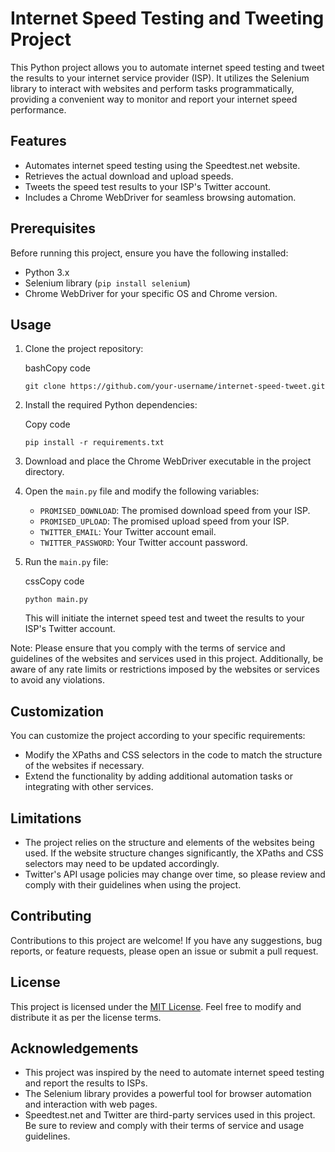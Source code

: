 
Internet Speed Testing and Tweeting Project
===========================================

This Python project allows you to automate internet speed testing and tweet the results to your internet service provider (ISP). It utilizes the Selenium library to interact with websites and perform tasks programmatically, providing a convenient way to monitor and report your internet speed performance.

Features
--------

-   Automates internet speed testing using the Speedtest.net website.
-   Retrieves the actual download and upload speeds.
-   Tweets the speed test results to your ISP's Twitter account.
-   Includes a Chrome WebDriver for seamless browsing automation.

Prerequisites
-------------

Before running this project, ensure you have the following installed:

-   Python 3.x
-   Selenium library (`pip install selenium`)
-   Chrome WebDriver for your specific OS and Chrome version.

Usage
-----

1.  Clone the project repository:

    bashCopy code

    `git clone https://github.com/your-username/internet-speed-tweet.git`

2.  Install the required Python dependencies:

    Copy code

    `pip install -r requirements.txt`

3.  Download and place the Chrome WebDriver executable in the project directory.

4.  Open the `main.py` file and modify the following variables:

    -   `PROMISED_DOWNLOAD`: The promised download speed from your ISP.
    -   `PROMISED_UPLOAD`: The promised upload speed from your ISP.
    -   `TWITTER_EMAIL`: Your Twitter account email.
    -   `TWITTER_PASSWORD`: Your Twitter account password.
5.  Run the `main.py` file:

    cssCopy code

    `python main.py`

    This will initiate the internet speed test and tweet the results to your ISP's Twitter account.

Note: Please ensure that you comply with the terms of service and guidelines of the websites and services used in this project. Additionally, be aware of any rate limits or restrictions imposed by the websites or services to avoid any violations.

Customization
-------------

You can customize the project according to your specific requirements:

-   Modify the XPaths and CSS selectors in the code to match the structure of the websites if necessary.
-   Extend the functionality by adding additional automation tasks or integrating with other services.

Limitations
-----------

-   The project relies on the structure and elements of the websites being used. If the website structure changes significantly, the XPaths and CSS selectors may need to be updated accordingly.
-   Twitter's API usage policies may change over time, so please review and comply with their guidelines when using the project.

Contributing
------------

Contributions to this project are welcome! If you have any suggestions, bug reports, or feature requests, please open an issue or submit a pull request.

License
-------

This project is licensed under the [MIT License](https://chat.openai.com/LICENSE). Feel free to modify and distribute it as per the license terms.

Acknowledgements
----------------

-   This project was inspired by the need to automate internet speed testing and report the results to ISPs.
-   The Selenium library provides a powerful tool for browser automation and interaction with web pages.
-   Speedtest.net and Twitter are third-party services used in this project. Be sure to review and comply with their terms of service and usage guidelines.